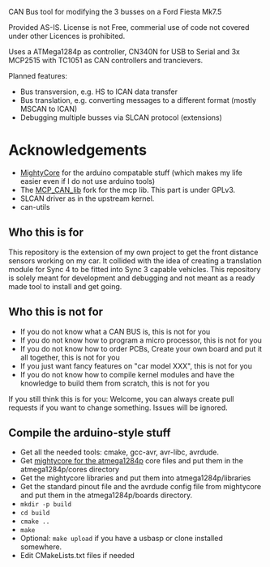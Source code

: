 CAN Bus tool for modifying the 3 busses on a Ford Fiesta Mk7.5

Provided AS-IS. License is not Free, commerial use of code not covered under other Licences is prohibited.

Uses a ATMega1284p as controller, CN340N for USB to Serial and 3x MCP2515 with TC1051 as CAN controllers and trancievers.

Planned features:

- Bus transversion, e.g. HS to ICAN data transfer
- Bus translation, e.g. converting messages to a different format (mostly MSCAN to ICAN)
- Debugging multiple busses via SLCAN protocol (extensions)

# Acknowledgements
- [MightyCore](https://github.com/MCUdude/MightyCore) for the arduino compatable stuff (which makes my life easier even if I do not use arduino tools)
- The [MCP_CAN_lib](https://github.com/coryjfowler/MCP_CAN_lib) fork for the mcp lib. This part is under GPLv3.
- SLCAN driver as in the upstream kernel.
- can-utils

## Who this is for
This repository is the extension of my own project to get the front distance sensors working on my car. It collided with the idea of creating a translation module for Sync 4 to be fitted into Sync 3 capable vehicles. This repository is solely meant for development and debugging and not meant as a ready made tool to install and get going.


## Who this is not for
- If you do not know what a CAN BUS is, this is not for you
- If you do not know how to program a micro processor, this is not for you
- If you do not know how to order PCBs, Create your own board and put it all together, this is not for you
- If you just want fancy features on "car model XXX", this is not for you
- If you do not know how to compile kernel modules and have the knowledge to build them from scratch, this is not for you

If you still think this is for you: Welcome, you can always create pull requests if you want to change something. Issues will be ignored.

## Compile the arduino-style stuff

- Get all the needed tools: cmake, gcc-avr, avr-libc, avrdude.
- Get [mightycore for the atmega1284p](ihttps://github.com/MCUdude/MightyCore) core files and put them in the atmega1284p/cores directory
- Get the mightycore libraries and put them into atmega1284p/libraries
- Get the standard pinout file and the avrdude config file from mightycore and put them in the atmega1284p/boards directory.
- `mkdir -p build`
- `cd build`
- `cmake ..`
- `make`
- Optional: `make upload` if you have a usbasp or clone installed somewhere.
- Edit CMakeLists.txt files if needed
